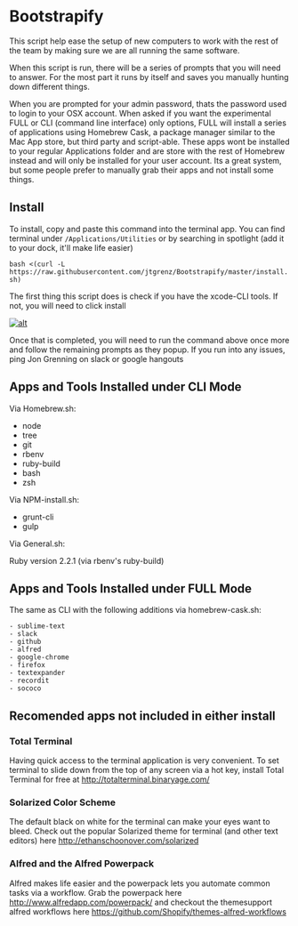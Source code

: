 # Bootstrapify

This script help ease the setup of new computers to work with the rest of the team by making sure we are all running the same software.

When this script is run, there will be a series of prompts that you will need to answer. For the most part it runs by itself and saves you manually hunting down different things.

When you are prompted for your admin password, thats the password used to login to your OSX account. When asked if you want the experimental FULL or CLI (command line interface) only options, FULL will install a series of applications using Homebrew Cask, a package manager similar to the Mac App store, but third party and script-able. These apps wont be installed to your regular Applications folder and are store with the rest of Homebrew instead and will only be installed for your user account. Its a great system, but some people prefer to manually grab their apps and not install some things.

## Install
To install, copy and paste this command into the terminal app. You can find terminal under `/Applications/Utilities` or by searching in spotlight (add it to your dock, it'll make life easier)

`bash <(curl -L https://raw.githubusercontent.com/jtgrenz/Bootstrapify/master/install.sh)`

The first thing this script does is check if you have the xcode-CLI tools. If not, you will need to click install

[![alt](https://screenshot.click/25-09-zh10p-04684.jpg)](https://screenshot.click/25-09-zh10p-04684.jpg)

Once that is completed, you will need to run the command above once more and follow the remaining prompts as they popup. If you run into any issues, ping Jon Grenning on slack or google hangouts


## Apps and Tools Installed under CLI Mode

Via Homebrew.sh:
   - node
   - tree
   - git
   - rbenv
   - ruby-build
   - bash
   - zsh

Via  NPM-install.sh:
  - grunt-cli
  - gulp

Via General.sh:

Ruby version 2.2.1 (via rbenv's ruby-build)


## Apps and Tools Installed under FULL Mode

The same as CLI with the following additions via homebrew-cask.sh:

    - sublime-text
    - slack
    - github
    - alfred
    - google-chrome
    - firefox
    - textexpander
    - recordit
    - sococo

## Recomended apps not included in either install

### Total Terminal
Having quick access to the terminal application is very convenient. To set terminal to slide down from the top of any screen via a hot key, install Total Terminal for free at http://totalterminal.binaryage.com/

### Solarized Color Scheme
The default black on white for the terminal can make your eyes want to bleed. Check out the popular Solarized theme for terminal (and other text editors) here http://ethanschoonover.com/solarized

### Alfred and the Alfred Powerpack
Alfred makes life easier and the powerpack lets you automate common tasks via a workflow. Grab the powerpack here http://www.alfredapp.com/powerpack/ and checkout the themesupport alfred workflows here https://github.com/Shopify/themes-alfred-workflows








